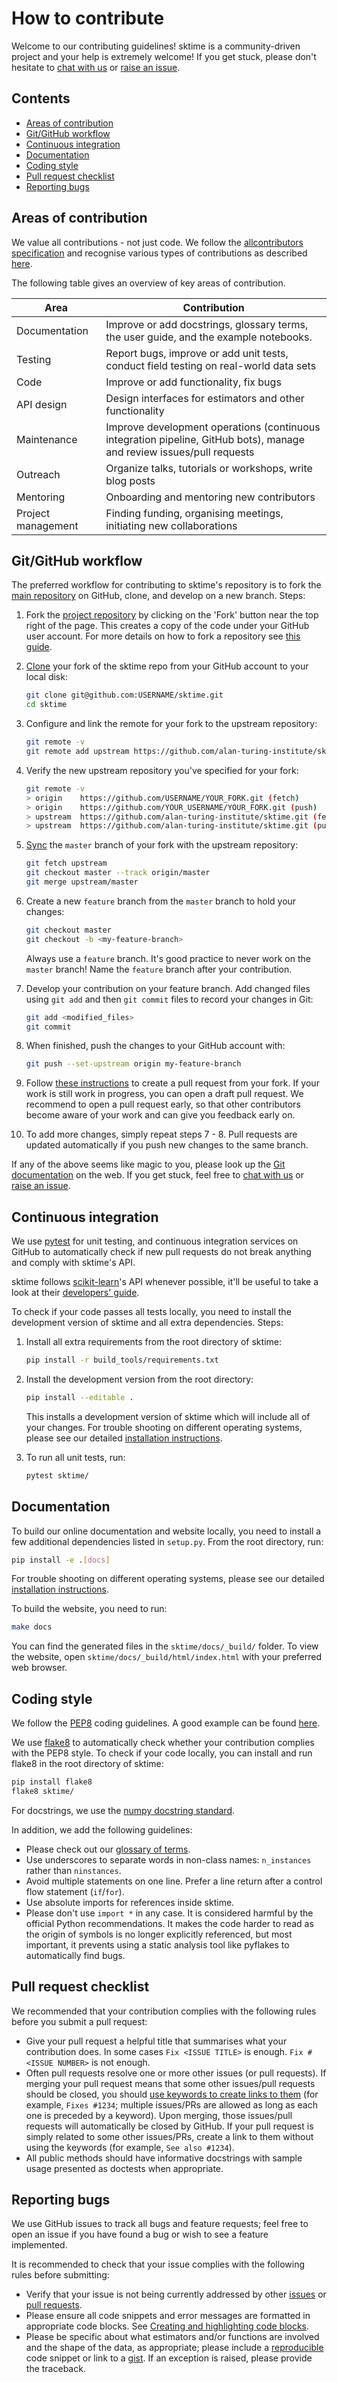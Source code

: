 # How to contribute

Welcome to our contributing guidelines! sktime is a community-driven project and your help is extremely welcome! If you get stuck, please don't hesitate to [chat with us](https://gitter.im/sktime/community) or [raise an issue](https://github.com/alan-turing-institute/sktime/issues/new/choose).

## Contents
* [Areas of contribution](#Areas-of-contribution)
* [Git/GitHub workflow](#Git/GitHub-workflow)
* [Continuous integration](#Continuous-integration)
* [Documentation](#Documenation)
* [Coding style](#Coding-style)
* [Pull request checklist](#Pull-request-checklist)
* [Reporting bugs](#Reporting-bugs)


## Areas of contribution

We value all contributions - not just code. We follow the [allcontributors specification](https://allcontributors.org) and recognise various types of contributions as described [here](https://allcontributors.org/docs/en/emoji-key).

The following table gives an overview of key areas of contribution. 

| Area | Contribution | 
|---|---|
| Documentation | Improve or add docstrings, glossary terms, the user guide, and the example notebooks. |
| Testing | Report bugs, improve or add unit tests, conduct field testing on real-world data sets | 
| Code | Improve or add functionality, fix bugs | 
| API design | Design interfaces for estimators and other functionality | 
| Maintenance | Improve development operations (continuous integration pipeline, GitHub bots), manage and review issues/pull requests |
| Outreach | Organize talks, tutorials or workshops, write blog posts |
| Mentoring | Onboarding and mentoring new contributors |
| Project management | Finding funding, organising meetings, initiating new collaborations |

## Git/GitHub workflow

The preferred workflow for contributing to sktime's repository is to fork the [main repository](https://github.com/alan-turing-institute/sktime/) on GitHub, clone, and develop on a new branch. Steps:

1.  Fork the [project repository](https://github.com/alan-turing-institute/sktime) by clicking on the \'Fork\' button near the top right of the page. This creates a copy of the code under your GitHub user account. For more details on how to fork a repository see [this guide](https://help.github.com/articles/fork-a-repo/).

2. [Clone](https://docs.github.com/en/github/creating-cloning-and-archiving-repositories/cloning-a-repository) your fork of the sktime repo from your GitHub account to your local disk:

    ```bash
    git clone git@github.com:USERNAME/sktime.git
    cd sktime
    ```

3. Configure and link the remote for your fork to the upstream repository:

    ```bash
    git remote -v
    git remote add upstream https://github.com/alan-turing-institute/sktime.git
    ```

4. Verify the new upstream repository you\'ve specified for your fork:

    ```bash
    git remote -v
    > origin    https://github.com/USERNAME/YOUR_FORK.git (fetch)
    > origin    https://github.com/YOUR_USERNAME/YOUR_FORK.git (push)
    > upstream  https://github.com/alan-turing-institute/sktime.git (fetch)
    > upstream  https://github.com/alan-turing-institute/sktime.git (push)
    ```

5. [Sync](https://docs.github.com/en/github/collaborating-with-issues-and-pull-requests/syncing-a-fork) the `master` branch of your fork with the upstream repository:

    ```bash
    git fetch upstream
    git checkout master --track origin/master
    git merge upstream/master
    ```

6. Create a new `feature` branch from the `master` branch to hold your changes:

    ```bash
    git checkout master
    git checkout -b <my-feature-branch>
    ```

   Always use a `feature` branch. It\'s good practice to never work on the `master` branch! Name the `feature` branch after your contribution.

7. Develop your contribution on your feature branch. Add changed files using `git add` and then `git commit` files to record your changes in Git:

    ```bash
    git add <modified_files>
    git commit
    ```

8. When finished, push the changes to your GitHub account with:

    ```bash
    git push --set-upstream origin my-feature-branch
    ```

9. Follow [these instructions](https://help.github.com/articles/creating-a-pull-request-from-a-fork) to create a pull request from your fork. If your work is still work in progress, you can open a draft pull request. We recommend to open a pull request early, so that other contributors become aware of your work and can give you feedback early on. 

10. To add more changes, simply repeat steps 7 - 8. Pull requests are
 updated automatically if you push new changes to the same branch.

If any of the above seems like magic to you, please look up the [Git documentation](https://git-scm.com/documentation) on the web. If you get stuck, feel free to [chat with us](https://gitter.im/sktime/community) or [raise an issue](https://github.com/alan-turing-institute/sktime/issues/new/choose).

## Continuous integration

We use [pytest](https://docs.pytest.org/en/latest/) for unit testing, and continuous integration services on GitHub to automatically check if new pull requests do not break anything and comply with sktime's API.

sktime follows [scikit-learn](https://scikit-learn.org/stable/)'s API whenever possible, it'll be useful to take a look at their [developers' guide](https://scikit-learn.org/stable/developers/index.html).

To check if your code passes all tests locally, you need to install the development version of sktime and all extra dependencies. Steps:

1.  Install all extra requirements from the root directory of sktime:

    ```bash
    pip install -r build_tools/requirements.txt
    ```

2.  Install the development version from the root directory:

    ```bash
    pip install --editable .
    ```

    This installs a development version of sktime which will include all of your changes. For trouble shooting on different operating systems, please see our detailed [installation instructions](https://sktime.org/installation.html).

3.  To run all unit tests, run:

    ```bash
    pytest sktime/
    ```

## Documentation

To build our online documentation and website locally, you need to install a few additional dependencies listed in `setup.py`. From the root directory, run:
 
 ```bash
pip install -e .[docs] 
```  
For trouble shooting on different operating systems, please see our detailed [installation instructions](https://sktime.org/installation.html).

To build the website, you need to run:

```bash
make docs
```

You can find the generated files in the `sktime/docs/_build/` folder. To view the website, open `sktime/docs/_build/html/index.html` with your preferred web browser.

## Coding style

We follow the [PEP8](https://www.python.org/dev/peps/pep-0008/) coding guidelines. A good example can be found [here](https://gist.github.com/nateGeorge/5455d2c57fb33c1ae04706f2dc4fee01).

We use [flake8](https://flake8.pycqa.org/en/latest/) to automatically check whether your contribution complies with the PEP8 style. To check if your code locally, you can install and run flake8 in the root directory of sktime:

```bash
pip install flake8
flake8 sktime/
```

For docstrings, we use the [numpy docstring standard](https://numpydoc.readthedocs.io/en/latest/format.html\#docstring-standard).

In addition, we add the following guidelines:

- Please check out our [glossary of terms](https://github.com/alan-turing-institute/sktime/wiki/Glossary).
-   Use underscores to separate words in non-class names: `n_instances` rather than `ninstances`.
-   Avoid multiple statements on one line. Prefer a line return after a control flow statement (`if`/`for`).
-   Use absolute imports for references inside sktime.
-   Please don't use `import *` in any case. It is considered harmful by the official Python recommendations. It makes the code harder to read as the origin of symbols is no longer explicitly referenced, but most important, it prevents using a static analysis tool like pyflakes to automatically find bugs.

## Pull request checklist

We recommended that your contribution complies with the following rules
before you submit a pull request:

-   Give your pull request a helpful title that summarises what your contribution does. In some cases `Fix <ISSUE TITLE>` is enough. `Fix #<ISSUE NUMBER>` is not enough.
-   Often pull requests resolve one or more other issues (or pull requests). If merging your pull request means that some other issues/pull requests should be closed, you should [use keywords to create links to them](https://github.com/blog/1506-closing-issues-via-pull-requests/) (for example, `Fixes #1234`; multiple issues/PRs are allowed as long as each one is preceded by a keyword). Upon merging, those issues/pull requests will automatically be closed by GitHub. If your pull request is simply related to some other issues/PRs, create a link to them without using the keywords (for example, `See also #1234`).
-   All public methods should have informative docstrings with sample usage presented as doctests when appropriate.

## Reporting bugs

We use GitHub issues to track all bugs and feature requests; feel free to open an issue if you have found a bug or wish to see a feature implemented.

It is recommended to check that your issue complies with the following rules before submitting:

- Verify that your issue is not being currently addressed by other [issues](https://github.com/alan-turing-institute/sktime/issues) or [pull requests](https://github.com/alan-turing-institute/sktime/pulls).
- Please ensure all code snippets and error messages are formatted in appropriate code blocks. See [Creating and highlighting code blocks](https://help.github.com/articles/creating-and-highlighting-code-blocks).
- Please be specific about what estimators and/or functions are involved and the shape of the data, as appropriate; please include a [reproducible](https://stackoverflow.com/help/mcve) code snippet or link to a [gist](https://gist.github.com). If an exception is raised, please provide the traceback.
